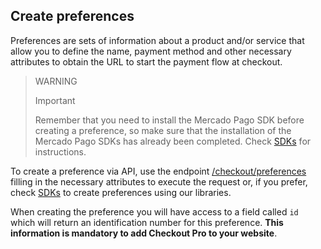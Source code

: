 ## Create preferences
 
Preferences are sets of information about a product and/or service that allow you to define the name, payment method and other necessary attributes to obtain the URL to start the payment flow at checkout.
 
> WARNING
>
> Important
>
> Remember that you need to install the Mercado Pago SDK before creating a preference, so make sure that the installation of the Mercado Pago SDKs has already been completed. Check [SDKs](https://www.mercadopago[FAKER][URL][DOMAIN]/developers/en/guides/sdks) for instructions.
 
To create a preference via API, use the endpoint [/checkout/preferences](https://www.mercadopago[FAKER][URL][DOMAIN]/developers/en/reference/preferences/_checkout_preferences/post) filling in the necessary attributes to execute the request or, if you prefer, check [SDKs](https://www.mercadopago[FAKER][URL][DOMAIN]/developers/en/guides/sdks) to create preferences using our libraries.
 
When creating the preference you will have access to a field called `id` which will return an identification number for this preference. **This information is mandatory to add Checkout Pro to your website**.
